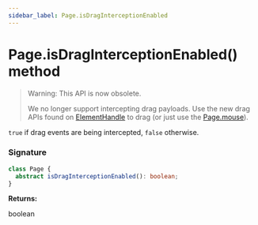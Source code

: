 ```yaml
---
sidebar_label: Page.isDragInterceptionEnabled
---
```


# Page.isDragInterceptionEnabled() method

> Warning: This API is now obsolete.
>
> We no longer support intercepting drag payloads. Use the new drag APIs found on [ElementHandle](./puppeteer.elementhandle.md) to drag (or just use the [Page.mouse](./puppeteer.page.md#mouse)).

`true` if drag events are being intercepted, `false` otherwise.

### Signature

```typescript
class Page {
  abstract isDragInterceptionEnabled(): boolean;
}
```

**Returns:**

boolean
